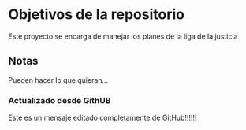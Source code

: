 # Objetivos de la repositorio

Este proyecto se encarga de manejar los planes de la liga de la justicia


## Notas
Pueden hacer lo que quieran...

### Actualizado desde GithUB 
Este es un mensaje editado completamente de GitHub!!!!!!
